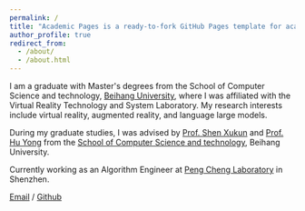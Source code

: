 ```yaml
---
permalink: /
title: "Academic Pages is a ready-to-fork GitHub Pages template for academic personal websites"
author_profile: true
redirect_from: 
  - /about/
  - /about.html
---
```


I am a graduate with  Master's degrees from the School of Computer Science and technology, [Beihang University](https://www.buaa.edu.cn/), where I was affiliated with the Virtual Reality Technology and System Laboratory. My research interests include virtual reality, augmented reality, and language large models.

During my graduate studies, I was advised by [Prof. Shen Xukun](https://scse.buaa.edu.cn/info/1078/2650.htm) and [Prof. Hu Yong](https://shi.buaa.edu.cn/huyong/zh_CN/index/10387/list/) from the [School of Computer Science and technology](https://scse.buaa.edu.cn/), Beihang University.

Currently working as an Algorithm Engineer at [Peng Cheng Laboratory](https://www.pcl.ac.cn/) in Shenzhen.

[Email](gongy01@pcl.ac.cn) / [Github](https://github.com/gongy01)

